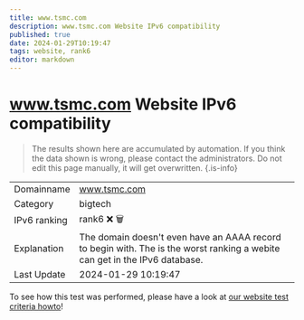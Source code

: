 ```yaml
---
title: www.tsmc.com
description: www.tsmc.com Website IPv6 compatibility
published: true
date: 2024-01-29T10:19:47
tags: website, rank6
editor: markdown
---
```


# www.tsmc.com Website IPv6 compatibility

> The results shown here are accumulated by automation. If you think the data shown is wrong, please contact the administrators. 
> Do not edit this page manually, it will get overwritten.
{.is-info}


|   |   |
| - | - |
| Domainname | www.tsmc.com
| Category | bigtech |
| IPv6 ranking | rank6 :x: :wastebasket: |
| Explanation | The domain doesn't even have an AAAA record to begin with. The is the worst ranking a webite can get in the IPv6 database. |
| Last Update | 2024-01-29 10:19:47 |

To see how this test was performed, please have a look at [our website test criteria howto](/howto/testcriteria/website)!

